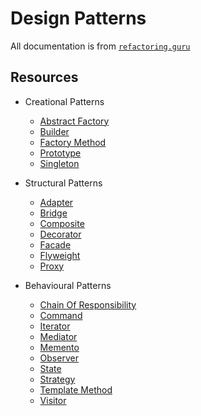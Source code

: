 # Design Patterns

All documentation is from [`refactoring.guru`](https://refactoring.guru/design-patterns/typescript)

## Resources

- Creational Patterns

  - [Abstract Factory](https://refactoring.guru/design-patterns/abstract-factory/typescript/example#lang-features)
  - [Builder](https://refactoring.guru/design-patterns/builder/typescript/example#lang-features)
  - [Factory Method](https://refactoring.guru/design-patterns/factory-method/typescript/example#lang-features)
  - [Prototype](https://refactoring.guru/design-patterns/prototype/typescript/example#lang-features)
  - [Singleton](https://refactoring.guru/design-patterns/singleton/typescript/example#lang-features)

- Structural Patterns

  - [Adapter](https://refactoring.guru/design-patterns/adapter/typescript/example#lang-features)
  - [Bridge](https://refactoring.guru/design-patterns/bridge/typescript/example#lang-features)
  - [Composite](https://refactoring.guru/design-patterns/composite/typescript/example#lang-features)
  - [Decorator](https://refactoring.guru/design-patterns/decorator/typescript/example#lang-features)
  - [Facade](https://refactoring.guru/design-patterns/facade/typescript/example#lang-features)
  - [Flyweight](https://refactoring.guru/design-patterns/flyweight/typescript/example#lang-features)
  - [Proxy](https://refactoring.guru/design-patterns/proxy/typescript/example#lang-features)

- Behavioural Patterns

  - [Chain Of Responsibility](https://refactoring.guru/design-patterns/chain-of-responsibility/typescript/example#lang-features)
  - [Command](https://refactoring.guru/design-patterns/command/typescript/example#lang-features)
  - [Iterator](https://refactoring.guru/design-patterns/iterator/typescript/example#lang-features)
  - [Mediator](https://refactoring.guru/design-patterns/mediator/typescript/example#lang-features)
  - [Memento](https://refactoring.guru/design-patterns/memento/typescript/example#lang-features)
  - [Observer](https://refactoring.guru/design-patterns/observer/typescript/example#lang-features)
  - [State](https://refactoring.guru/design-patterns/state/typescript/example#lang-features)
  - [Strategy](https://refactoring.guru/design-patterns/strategy/typescript/example#lang-features)
  - [Template Method](https://refactoring.guru/design-patterns/template-method/typescript/example#lang-features)
  - [Visitor](https://refactoring.guru/design-patterns/visitor/typescript/example#lang-features)

